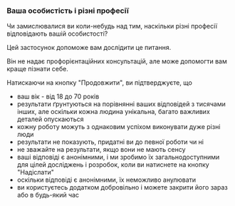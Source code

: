 ### Ваша особистість і різні професії

Чи замислювалися ви коли-небудь над тим, наскільки різні професії відповідають вашій особистості?

Цей застосунок допоможе вам дослідити це питання.

Він не надає профорієнтаційних консультацій, але може допомогти вам краще пізнати себе.

Натискаючи на кнопку "Продовжити", ви підтверджуєте, що

* ваш вік - від 18 до 70 років
* результати ґрунтуються на порівнянні ваших відповідей з тисячами інших, але оскільки кожна людина унікальна, багато важливих деталей опускаються
* кожну роботу можуть з однаковим успіхом виконувати дуже різні люди
* результати не показують, придатні ви до певної роботи чи ні
* не зважайте на результати, якщо вони не мають сенсу
* ваші відповіді є анонімними, і ми зробимо їх загальнодоступними для цілей досліджень і розробок, коли ви натиснете на кнопку "Надіслати"
* оскільки відповіді є анонімними, їх неможливо анулювати
* ви користуєтесь додатком добровільно і можете закрити його зараз або в будь-який час